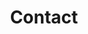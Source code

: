 ---
layout: page
title: Contact
permalink: /contact/
description: contact info
nav: true
nav_order: 5
---